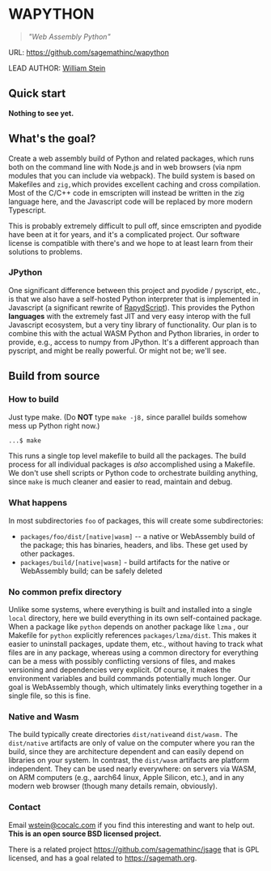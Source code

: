 # WAPYTHON

> _"Web Assembly Python"_

URL: https://github.com/sagemathinc/wapython 

LEAD AUTHOR:  [William Stein](https://github.com/williamstein/)

## Quick start

**Nothing to see yet.**

## What's the goal?

Create a web assembly build of Python and related packages, which runs both on the command line with Node.js and in web browsers \(via npm modules that you can include via webpack\).  The build system is based on Makefiles and `zig,`which provides excellent caching and cross compilation.  Most of the C/C\+\+ code in emscripten will instead be written in the zig language here, and the Javascript code will be replaced by more modern Typescript.

This is probably extremely difficult to pull off, since emscripten and pyodide have been at it for years, and it's a complicated project.   Our software license is compatible with there's and we hope to at least learn from their solutions to problems.

### JPython

One significant difference between this project and pyodide / pyscript, etc., is that we also have a self\-hosted Python interpreter that is implemented in Javascript \(a significant rewrite of [RapydScript](https://github.com/atsepkov/RapydScript)\).  This provides the Python **languages** with the extremely fast JIT and very easy interop with the full Javascript ecosystem, but a very tiny library of functionality.   Our plan is to combine this with the actual WASM Python and Python libraries, in order to provide, e.g., access to numpy from JPython.  It's a different approach than pyscript, and might be really powerful.  Or might not be; we'll see.

## Build from source

### How to build

Just type make.   \(Do **NOT** type `make -j8,` since parallel builds somehow mess up Python right now.\)

```sh
...$ make
```

This runs a single top level makefile to build all the packages. The build process for all individual packages is _also_ accomplished using a Makefile. We don't use shell scripts or Python code to orchestrate building anything, since `make` is much cleaner and easier to read, maintain and debug.

### What happens

In most subdirectories `foo` of packages, this will create some subdirectories:

- `packages/foo/dist/[native|wasm]` -- a native or WebAssembly build of the package; this has binaries, headers, and libs. These get used by other packages.
- `packages/build/[native|wasm]` - build artifacts for the native or WebAssembly build; can be safely deleted

### No common prefix directory

Unlike some systems, where everything is built and installed into a single `local` directory, here we build everything in its own self-contained package. When a package like `python` depends on another package like `lzma` , our Makefile for `python` explicitly references `packages/lzma/dist`. This makes it easier to uninstall packages, update them, etc., without having to track what files are in any package, whereas using a common directory for everything can be a mess with possibly conflicting versions of files, and makes versioning and dependencies very explicit.  Of course, it makes the environment variables and build commands potentially much longer.  Our goal is WebAssembly though, which ultimately links everything together in a single file, so this is fine.

### Native and Wasm

The build typically create directories `dist/native`and `dist/wasm.` The `dist/native` artifacts are only of value on the computer where you ran the build, since they are architecture dependent and can easily depend on libraries on your system. In contrast, the `dist/wasm` artifacts are platform independent. They can be used nearly everywhere: on servers via WASM, on ARM computers \(e.g., aarch64 linux, Apple Silicon, etc.\), and in any modern web browser \(though many details remain, obviously\).

### Contact

Email [wstein@cocalc.com](mailto:wstein@cocalc.com) if you find this interesting and want to help out. **This is an open source BSD licensed project.**

There is a related project https://github.com/sagemathinc/jsage that is GPL licensed, and has a goal related to https://sagemath.org.

